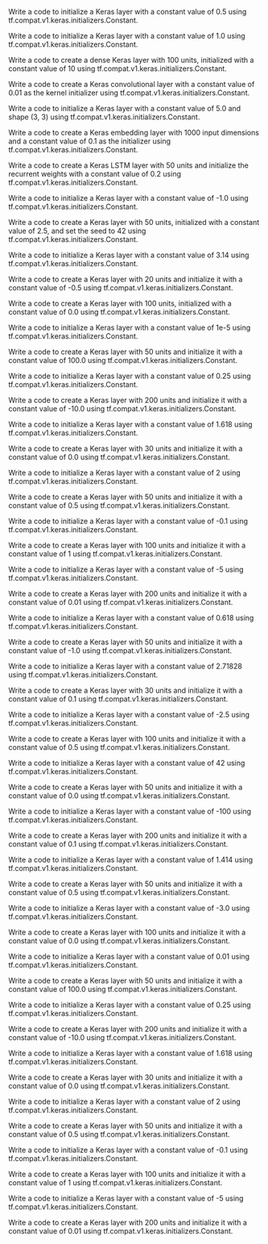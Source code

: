Write a code to initialize a Keras layer with a constant value of 0.5 using tf.compat.v1.keras.initializers.Constant.

Write a code to initialize a Keras layer with a constant value of 1.0 using tf.compat.v1.keras.initializers.Constant.

Write a code to create a dense Keras layer with 100 units, initialized with a constant value of 10 using tf.compat.v1.keras.initializers.Constant.

Write a code to create a Keras convolutional layer with a constant value of 0.01 as the kernel initializer using tf.compat.v1.keras.initializers.Constant.

Write a code to initialize a Keras layer with a constant value of 5.0 and shape (3, 3) using tf.compat.v1.keras.initializers.Constant.

Write a code to create a Keras embedding layer with 1000 input dimensions and a constant value of 0.1 as the initializer using tf.compat.v1.keras.initializers.Constant.

Write a code to create a Keras LSTM layer with 50 units and initialize the recurrent weights with a constant value of 0.2 using tf.compat.v1.keras.initializers.Constant.

Write a code to initialize a Keras layer with a constant value of -1.0 using tf.compat.v1.keras.initializers.Constant.

Write a code to create a Keras layer with 50 units, initialized with a constant value of 2.5, and set the seed to 42 using tf.compat.v1.keras.initializers.Constant.

Write a code to initialize a Keras layer with a constant value of 3.14 using tf.compat.v1.keras.initializers.Constant.

Write a code to create a Keras layer with 20 units and initialize it with a constant value of -0.5 using tf.compat.v1.keras.initializers.Constant.

Write a code to create a Keras layer with 100 units, initialized with a constant value of 0.0 using tf.compat.v1.keras.initializers.Constant.

Write a code to initialize a Keras layer with a constant value of 1e-5 using tf.compat.v1.keras.initializers.Constant.

Write a code to create a Keras layer with 50 units and initialize it with a constant value of 100.0 using tf.compat.v1.keras.initializers.Constant.

Write a code to initialize a Keras layer with a constant value of 0.25 using tf.compat.v1.keras.initializers.Constant.

Write a code to create a Keras layer with 200 units and initialize it with a constant value of -10.0 using tf.compat.v1.keras.initializers.Constant.

Write a code to initialize a Keras layer with a constant value of 1.618 using tf.compat.v1.keras.initializers.Constant.

Write a code to create a Keras layer with 30 units and initialize it with a constant value of 0.0 using tf.compat.v1.keras.initializers.Constant.

Write a code to initialize a Keras layer with a constant value of 2 using tf.compat.v1.keras.initializers.Constant.

Write a code to create a Keras layer with 50 units and initialize it with a constant value of 0.5 using tf.compat.v1.keras.initializers.Constant.

Write a code to initialize a Keras layer with a constant value of -0.1 using tf.compat.v1.keras.initializers.Constant.

Write a code to create a Keras layer with 100 units and initialize it with a constant value of 1 using tf.compat.v1.keras.initializers.Constant.

Write a code to initialize a Keras layer with a constant value of -5 using tf.compat.v1.keras.initializers.Constant.

Write a code to create a Keras layer with 200 units and initialize it with a constant value of 0.01 using tf.compat.v1.keras.initializers.Constant.

Write a code to initialize a Keras layer with a constant value of 0.618 using tf.compat.v1.keras.initializers.Constant.

Write a code to create a Keras layer with 50 units and initialize it with a constant value of -1.0 using tf.compat.v1.keras.initializers.Constant.

Write a code to initialize a Keras layer with a constant value of 2.71828 using tf.compat.v1.keras.initializers.Constant.

Write a code to create a Keras layer with 30 units and initialize it with a constant value of 0.1 using tf.compat.v1.keras.initializers.Constant.

Write a code to initialize a Keras layer with a constant value of -2.5 using tf.compat.v1.keras.initializers.Constant.

Write a code to create a Keras layer with 100 units and initialize it with a constant value of 0.5 using tf.compat.v1.keras.initializers.Constant.

Write a code to initialize a Keras layer with a constant value of 42 using tf.compat.v1.keras.initializers.Constant.

Write a code to create a Keras layer with 50 units and initialize it with a constant value of 0.0 using tf.compat.v1.keras.initializers.Constant.

Write a code to initialize a Keras layer with a constant value of -100 using tf.compat.v1.keras.initializers.Constant.

Write a code to create a Keras layer with 200 units and initialize it with a constant value of 0.1 using tf.compat.v1.keras.initializers.Constant.

Write a code to initialize a Keras layer with a constant value of 1.414 using tf.compat.v1.keras.initializers.Constant.

Write a code to create a Keras layer with 50 units and initialize it with a constant value of 0.5 using tf.compat.v1.keras.initializers.Constant.

Write a code to initialize a Keras layer with a constant value of -3.0 using tf.compat.v1.keras.initializers.Constant.

Write a code to create a Keras layer with 100 units and initialize it with a constant value of 0.0 using tf.compat.v1.keras.initializers.Constant.

Write a code to initialize a Keras layer with a constant value of 0.01 using tf.compat.v1.keras.initializers.Constant.

Write a code to create a Keras layer with 50 units and initialize it with a constant value of 100.0 using tf.compat.v1.keras.initializers.Constant.

Write a code to initialize a Keras layer with a constant value of 0.25 using tf.compat.v1.keras.initializers.Constant.

Write a code to create a Keras layer with 200 units and initialize it with a constant value of -10.0 using tf.compat.v1.keras.initializers.Constant.

Write a code to initialize a Keras layer with a constant value of 1.618 using tf.compat.v1.keras.initializers.Constant.

Write a code to create a Keras layer with 30 units and initialize it with a constant value of 0.0 using tf.compat.v1.keras.initializers.Constant.

Write a code to initialize a Keras layer with a constant value of 2 using tf.compat.v1.keras.initializers.Constant.

Write a code to create a Keras layer with 50 units and initialize it with a constant value of 0.5 using tf.compat.v1.keras.initializers.Constant.

Write a code to initialize a Keras layer with a constant value of -0.1 using tf.compat.v1.keras.initializers.Constant.

Write a code to create a Keras layer with 100 units and initialize it with a constant value of 1 using tf.compat.v1.keras.initializers.Constant.

Write a code to initialize a Keras layer with a constant value of -5 using tf.compat.v1.keras.initializers.Constant.

Write a code to create a Keras layer with 200 units and initialize it with a constant value of 0.01 using tf.compat.v1.keras.initializers.Constant.